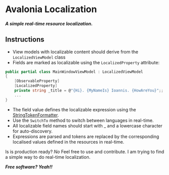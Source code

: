 # Avalonia Localization

##### _A simple real-time resource localization._

## Instructions

- View models with localizable content should derive from the `LocalizedViewModel` class
- Fields are marked as localizable using the `LocalizedProperty` attribute:

```c#
public partial class MainWindowViewModel : LocalizedViewModel
{
    [ObservableProperty]
    [LocalizedProperty]
    private string _title = @"{Hi}. {MyNameIs} Ioannis. {HowAreYou}";;
    ...
}
```

- The field value defines the localizable expression using the [StringTokenFormatter](https://github.com/andywilsonuk/StringTokenFormatter).
- Use the `SwitchTo` method to switch between languages in real-time.
- All localizable field names should start with _ and a lowercase character for auto-discovery.
- Expressions are parsed and tokens are replaced by the corresponding localised values defined in the resources in real-time. 

Is is production ready? _No_ Feel free to use and contribute. I am trying to find a simple way to do real-time localization.

***Free software? Yeah!!***
